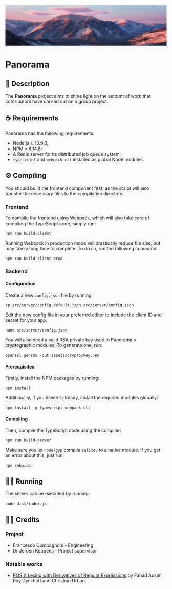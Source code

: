 ![Panorama header](docs/img/panorama.jpg)
# Panorama
## 📖 Description
The **Panorama** project aims to shine light on the amount of work that contributors have carried out on a group project.

## ☕️ Requirements
Panorama has the following requirements:
- Node.js ≥ 13.9.0;
- NPM ≥ 6.14.8;
- A Redis server for its distributed job queue system;
- `typescript` and `webpack-cli` installed as global Node modules.

## ⚙️ Compiling
You should build the frontend component first, as the script will also transfer the necessary files to the compilation directory.

### Frontend
To compile the frontend using Webpack, which will also take care of compiling the TypeScript code, simply run:

```
npm run build-client
```

Running Webpack in production mode will drastically reduce file size, but may take a long time to complete. To do so, run the following command:
```
npm run build-client-prod
```

### Backend
#### Configuration
Create a new `config.json` file by running:
```
cp src/server/config.default.json src/server/config.json
```

Edit the new config file in your preferred editor to include the client ID and secret for your app.

```
nano src/server/config.json
```

You will also need a valid RSA private key used in Panorama's cryptographic modules. To generate one, run:

```
openssl genrsa -out assets/crypto/key.pem
```

#### Prerequisites
Firstly, install the NPM packages by running:
```
npm install
```

Additionally, if you haven't already, install the required modules globally:
```
npm install -g typescript webpack-cli
```

#### Compiling
Then, compile the TypeScript code using the compiler:

```
npm run build-server
```

Make sure you let `node-gyp` compile `sqlite3` to a native module. If you get an error about this, just run:
```
npm rebuild
```

## 🏃‍♂️ Running
The server can be executed by running:

```
node dist/index.js
```

## 👨‍💻 Credits
### Project
- Francesco Compagnoni - Engineering
- Dr Jeroen Keppens - Project supervisor

### Notable works
- [POSIX Lexing with Derivatives of Regular Expressions](https://core.ac.uk/download/pdf/73346332.pdf) by Fahad Ausaf, Roy Dyckhoff and Christian Urban.